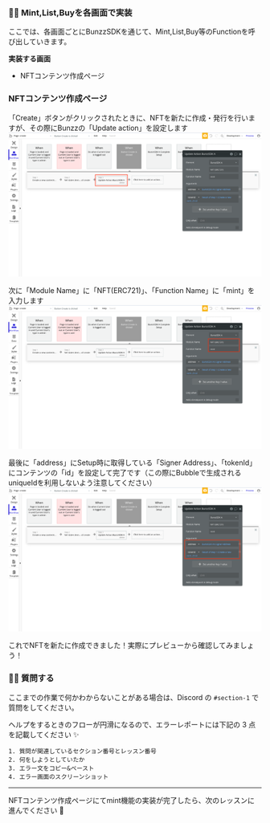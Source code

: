 ### 👩‍💻 **Mint,List,Buyを各画面で実装**

ここでは、各画面ごとにBunzzSDKを通じて、Mint,List,Buy等のFunctionを呼び出していきます。

**実装する画面**

*   NFTコンテンツ作成ページ


### **NFTコンテンツ作成ページ**

「Create」ボタンがクリックされたときに、NFTを新たに作成・発行を行いますが、その際にBunzzの「Update action」を設定します
![](/public/images/99-NFT-MarketPlace/section-4/4_1_1.png)

次に「Module Name」に「NFT(ERC721)」、「Function Name」に「mint」を入力します
![](/public/images/99-NFT-MarketPlace/section-4/4_1_2.png)

最後に「address」にSetup時に取得している「Signer Address」、「tokenId」にコンテンツの「id」を設定して完了です（この際にBubbleで生成されるuniqueIdを利用しないよう注意してください）
![](/public/images/99-NFT-MarketPlace/section-4/4_1_3.png)

これでNFTを新たに作成できました！実際にプレビューから確認してみましょう！


### 🙋‍♂️ 質問する

ここまでの作業で何かわからないことがある場合は、Discord の `#section-1` で質問をしてください。

ヘルプをするときのフローが円滑になるので、エラーレポートには下記の 3 点を記載してください ✨

    1. 質問が関連しているセクション番号とレッスン番号
    2. 何をしようとしていたか
    3. エラー文をコピー&ペースト
    4. エラー画面のスクリーンショット
    

* * *

NFTコンテンツ作成ページにてmint機能の実装が完了したら、次のレッスンに進んでください 🎉
